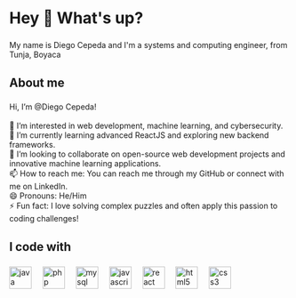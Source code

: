 <h1 align="left">Hey 👋 What's up?</h1>

###

<p align="left">My name is Diego Cepeda and I'm a systems and computing engineer, from Tunja, Boyaca</p>

###

<h2 align="left">About me</h2>

###

<p align="left">Hi, I’m @Diego Cepeda!<br><br>👀 I’m interested in web development, machine learning, and cybersecurity.<br>🌱 I’m currently learning advanced ReactJS and exploring new backend frameworks.<br>💞️ I’m looking to collaborate on open-source web development projects and innovative machine learning applications.<br>📫 How to reach me: You can reach me through my GitHub or connect with me on LinkedIn.<br>😄 Pronouns: He/Him<br>⚡ Fun fact: I love solving complex puzzles and often apply this passion to coding challenges!</p>

###

<h2 align="left">I code with</h2>

###

<div align="left">
  <img src="https://cdn.jsdelivr.net/gh/devicons/devicon/icons/java/java-original.svg" height="40" alt="java logo"  />
  <img width="12" />
  <img src="https://cdn.jsdelivr.net/gh/devicons/devicon/icons/php/php-original.svg" height="40" alt="php logo"  />
  <img width="12" />
  <img src="https://cdn.jsdelivr.net/gh/devicons/devicon/icons/mysql/mysql-original.svg" height="40" alt="mysql logo"  />
  <img width="12" />
  <img src="https://cdn.jsdelivr.net/gh/devicons/devicon/icons/javascript/javascript-original.svg" height="40" alt="javascript logo"  />
  <img width="12" />
  <img src="https://cdn.jsdelivr.net/gh/devicons/devicon/icons/react/react-original.svg" height="40" alt="react logo"  />
  <img width="12" />
  <img src="https://cdn.jsdelivr.net/gh/devicons/devicon/icons/html5/html5-original.svg" height="40" alt="html5 logo"  />
  <img width="12" />
  <img src="https://cdn.jsdelivr.net/gh/devicons/devicon/icons/css3/css3-original.svg" height="40" alt="css3 logo"  />
</div>

###
